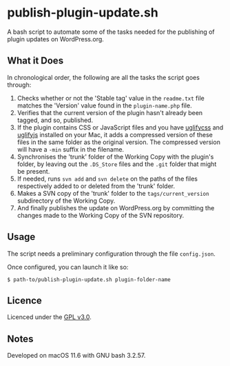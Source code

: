 # publish-plugin-update.sh

A bash script to automate some of the tasks needed for the publishing of plugin updates on WordPress.org.


## What it Does

In chronological order, the following are all the tasks the script goes through:

1. Checks whether or not the 'Stable tag' value in the `readme.txt` file matches the 'Version' value found in the `plugin-name.php` file.
2. Verifies that the current version of the plugin hasn't already been tagged, and so, published.
3. If the plugin contains CSS or JavaScript files and you have [uglifycss](https://www.npmjs.com/package/uglifycss) and [uglifyjs](https://www.npmjs.com/package/uglify-js) installed on your Mac, it adds a compressed version of these files in the same folder as the original version. The compressed version will have a `-min` suffix in the filename.
4. Synchronises the 'trunk' folder of the Working Copy with the plugin's folder, by leaving out the `.DS_Store` files and the `.git` folder that might be present.
5. If needed, runs `svn add` and `svn delete` on the paths of the files respectively added to or deleted from the 'trunk' folder.
6. Makes a SVN copy of the 'trunk' folder to the `tags/current_version` subdirectory of the Working Copy.
7. And finally publishes the update on WordPress.org by committing the changes made to the Working Copy of the SVN repository.


## Usage

The script needs a preliminary configuration through the file `config.json`.

Once configured, you can launch it like so:

```
$ path-to/publish-plugin-update.sh plugin-folder-name
```


## Licence

Licenced under the [GPL v3.0](https://opensource.org/licenses/GPL-3.0).


## Notes

Developed on macOS 11.6 with GNU bash 3.2.57.